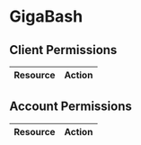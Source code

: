 # GigaBash


## Client Permissions
| Resource | Action |
| -------- | ------ |

## Account Permissions
| Resource | Action |
| -------- | ------ |

